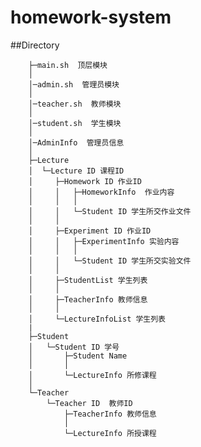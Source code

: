 homework-system
===================

##Directory

        ├─main.sh  顶层模块
        │
        │─admin.sh  管理员模块
        │
        │─teacher.sh  教师模块
        │
        │─student.sh  学生模块
        │
        │─AdminInfo  管理员信息
        │
        ├─Lecture
        │  └─Lecture ID 课程ID
        │     ├─Homework ID 作业ID
        │     │   ├─HomeworkInfo  作业内容
        │     │   │
        │     │   └─Student ID 学生所交作业文件
        │     │
        │     ├─Experiment ID 作业ID
        │     │   ├─ExperimentInfo 实验内容
        │     │   │
        │     │   └─Student ID 学生所交实验文件
        │     │
        │     ├─StudentList 学生列表
        │     │
        │     ├─TeacherInfo 教师信息
        │     │
        │     └─LectureInfoList 学生列表
        |
        ├─Student
        │   └─Student ID 学号
        │       ├─Student Name
        │       │
        │       └─LectureInfo 所修课程
        │
        └─Teacher
            └─Teacher ID  教师ID
                ├─TeacherInfo 教师信息
                │
                └─LectureInfo 所授课程
